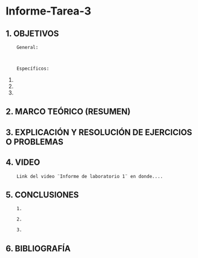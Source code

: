 # Informe-Tarea-3

## 1. OBJETIVOS
 
        General: 

        

        Específicos: 
 
 1. 
        
 2.
        
 3. 
        

## 2. MARCO TEÓRICO (RESUMEN)



## 3. EXPLICACIÓN Y RESOLUCIÓN DE EJERCICIOS O PROBLEMAS



## 4. VIDEO

        Link del video ¨Informe de laboratorio 1¨ en donde....

## 5. CONCLUSIONES

        1.
        
        2.
        
        3.
        


## 6. BIBLIOGRAFÍA
